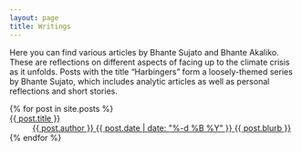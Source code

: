 ```yaml
---
layout: page
title: Writings
---
```


<p class="lead">Here you can find various articles by Bhante Sujato and Bhante Akaliko. These are reflections on different aspects of facing up to the climate crisis as it unfolds. Posts with the title “Harbingers” form a loosely-themed series by Bhante Sujato, which includes analytic articles as well as personal reflections and short stories.</p>
  
 <dl class="post-list">
{% for post in site.posts %}
<a href="{{ post.url }}">
<dt>{{ post.title }}</dt>
<dd>
<span class="post-author">{{ post.author }}</span>
<span class="post-date">{{ post.date | date: "%-d %B %Y" }}</span>
<span class="post-blurb">{{ post.blurb }}</span>
</dd>
</a>
{% endfor %}
</dl> 

